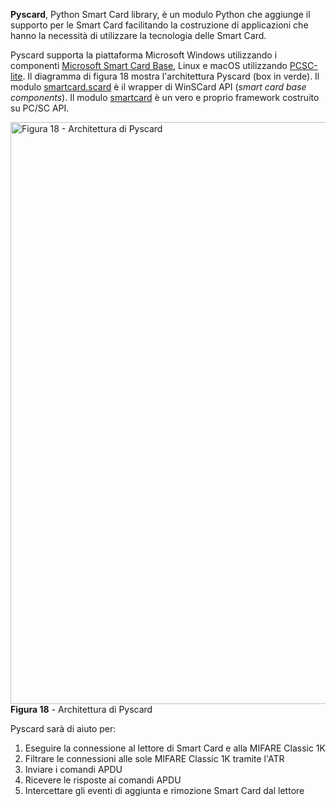 **Pyscard**, Python Smart Card library, è un modulo Python che aggiunge
il supporto per le Smart Card facilitando la costruzione di applicazioni
che hanno la necessità di utilizzare la tecnologia delle Smart Card.

Pyscard supporta la piattaforma Microsoft Windows utilizzando i
componenti <a
href="https://docs.microsoft.com/en-us/previous-versions/windows/desktop/secsmart/microsoft-base-smart-card-cryptographic-service-provider"
target="_blank" rel="noopener">Microsoft Smart Card Base</a>, Linux e
macOS utilizzando <a href="https://pcsclite.apdu.fr/" target="_blank"
rel="noopener">PCSC-lite</a>. Il diagramma di figura 18 mostra
l'architettura Pyscard (box in verde). Il modulo <a
href="https://pyscard.sourceforge.io/epydoc/smartcard.scard.scard-module.html"
class="reference external">smartcard.scard</a> è il wrapper di WinSCard
API (*smart card base components*). Il modulo
<a href="https://pyscard.sourceforge.io/epydoc/index.html"
class="reference external">smartcard</a> è un vero e proprio framework
costruito su PC/SC API.

[<img
src="https://www.dontesta.it/wp-content/uploads/2022/03/architecture_of_the_pyscard_library-1024x931.jpg"
title="Figura 18 - Architettura di Pyscard"
class="wp-image-5554 size-large" width="1024" height="931"
alt="Figura 18 - Architettura di Pyscard" />](https://www.dontesta.it/wp-content/uploads/2022/03/architecture_of_the_pyscard_library-scaled.jpg)
**Figura 18** - Architettura di Pyscard

Pyscard sarà di aiuto per:

1.  Eseguire la connessione al lettore di Smart Card e alla MIFARE
    Classic 1K
2.  Filtrare le connessioni alle sole MIFARE Classic 1K tramite l'ATR
3.  Inviare i comandi APDU
4.  Ricevere le risposte ai comandi APDU
5.  Intercettare gli eventi di aggiunta e rimozione Smart Card dal
    lettore